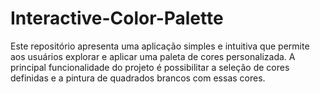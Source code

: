 # Interactive-Color-Palette
Este repositório apresenta uma aplicação simples e intuitiva que permite aos usuários explorar e aplicar uma paleta de cores personalizada. A principal funcionalidade do projeto é possibilitar a seleção de cores definidas e a pintura de quadrados brancos com essas cores.
